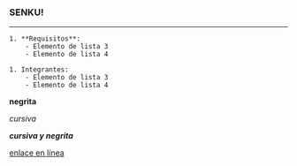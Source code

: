 ### SENKU!
---
~~~
1. **Requisitos**:
    - Elemento de lista 3
    - Elemento de lista 4
~~~
~~~
1. Integrantes:
    - Elemento de lista 3
    - Elemento de lista 4
~~~

**negrita**

*cursiva*

***cursiva y negrita***

[enlace en línea](http://www.youtube.com)
